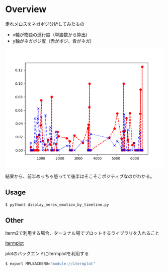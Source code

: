 # Overview
走れメロスをネガポジ分析してみたもの

- x軸が物語の進行度（単語数から算出)
- y軸がネガポジ度（赤がポジ、青がネガ)

![](./meros_negaposi.png)

結果から、前半めっちゃ怒ってて後半はそこそこポジティブなのがわかる。

## Usage

```python
$ python3 display_meros_emotion_by_timeline.py
```

## Other
iterm2で利用する場合、ターミナル場でプロットするライブラリを入れること

[itermplot](https://github.com/daleroberts/itermplot)

plotのバックエンドにitermplotを利用する

```bash 
$ export MPLBACKEND="module://itermplot"
```


